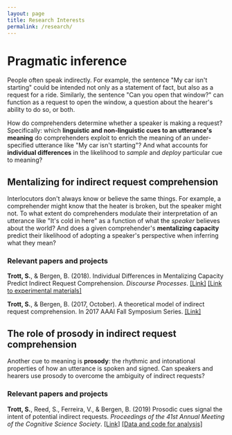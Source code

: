 ```yaml
---
layout: page
title: Research Interests
permalink: /research/
---
```


# Pragmatic inference

People often speak indirectly. For example, the sentence "My car isn't starting" could be intended not only as a statement of fact, but also as a request for a ride. Similarly, the sentence "Can you open that window?" can function as a request to open the window, a question about the hearer's ability to do so, or both. 

How do comprehenders determine whether a speaker is making a request? Specifically: which **linguistic and non-linguistic cues to an utterance's meaning** do comprehenders exploit to enrich the meaning of an under-specified utterance like "My car isn't starting"? And what accounts for **individual differences** in the likelihood to *sample* and *deploy* particular cue to meaning?

## Mentalizing for indirect request comprehension

Interlocutors don't always know or believe the same things. For example, a comprehender might know that the heater is broken, but the speaker might not. To what extent do comprehenders modulate their interpretation of an utterance like "It's cold in here" as a function of what the *speaker* believes about the world? And does a given comprehender's **mentalizing capacity** predict their likelihood of adopting a speaker's perspective when inferring what they mean?

### Relevant papers and projects

**Trott, S.**, & Bergen, B. (2018). Individual Differences in Mentalizing Capacity Predict Indirect Request Comprehension. *Discourse Processes*. [[Link]](https://www.tandfonline.com/doi/pdf/10.1080/0163853X.2018.1548219) [[Link to experimental materials]](https://github.com/seantrott/mentalizing_experimental_materials)

**Trott, S.**, & Bergen, B. (2017, October). A theoretical model of indirect request comprehension. In 2017 AAAI Fall Symposium Series. [[Link]](https://www.aaai.org/ocs/index.php/FSS/FSS17/paper/viewFile/16026/15301)

## The role of prosody in indirect request comprehension

Another cue to meaning is **prosody**: the rhythmic and intonational properties of how an utterance is spoken and signed. Can speakers and hearers use prosody to overcome the ambiguity of indirect requests? 

### Relevant papers and projects

**Trott, S.**, Reed, S., Ferreira, V., & Bergen, B. (2019) Prosodic cues signal the intent of potential indirect requests. *Proceedings of the 41st Annual Meeting of the Cognitive Science Society*. [[Link]](https://www.researchgate.net/publication/335313498_Prosodic_cues_signal_the_intent_of_potential_indirect_requests) [[Data and code for analysis]](https://github.com/seantrott/prosody_indirect_requests)
